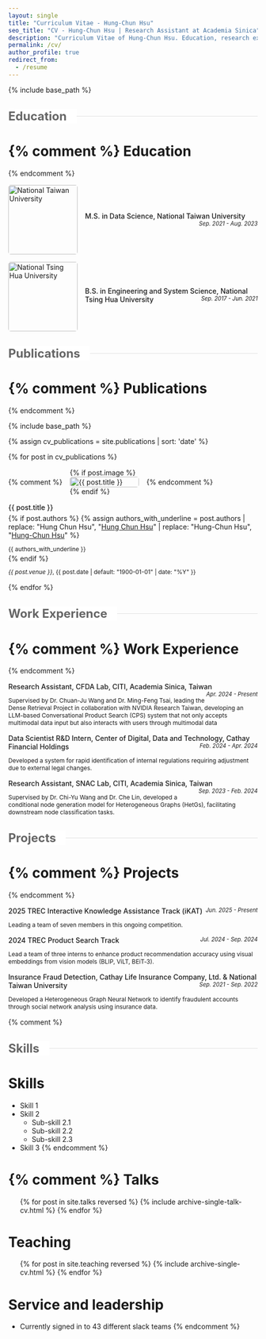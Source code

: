 ```yaml
---
layout: single
title: "Curriculum Vitae - Hung-Chun Hsu"
seo_title: "CV - Hung-Chun Hsu | Research Assistant at Academia Sinica"
description: "Curriculum Vitae of Hung-Chun Hsu. Education, research experience, publications, and skills in AI and machine learning."
permalink: /cv/
author_profile: true
redirect_from:
  - /resume
---
```


{% include base_path %}

<!-- Section Divider -->
<div style="display: flex; align-items: center; margin: 30px 0 20px 0;">
  <div style="padding: 0 20px 0 0; font-weight: bold; color: #666; font-size: 24px; background-color: white;">
    Education
  </div>
  <div style="flex: 1; height: 1px; background-color: #e1e1e1;"></div>
</div>

{% comment %}
Education
======
{% endcomment %}
<div style="display: flex; align-items: center; gap: 15px; margin: 15px 0; flex-wrap: wrap;">
  <div style="flex: 0 0 140px; min-width: 140px;">
    <img src="/images/ntu_cis_2.jpg" alt="National Taiwan University" style="width: 140px; height: auto; border-radius: 5px;">
  </div>
  <div style="flex: 1; min-width: 250px;">
    <p style="margin-top: 0; margin-bottom: 5px; font-weight: 550;">
      M.S. in Data Science, National Taiwan University <span style="float: right; font-style: italic; font-size: 0.8em; font-weight: normal;">Sep. 2021 - Aug. 2023</span>
    </p>
  </div>
</div>

<div style="display: flex; align-items: center; gap: 15px; margin: 15px 0; flex-wrap: wrap;">
  <div style="flex: 0 0 140px; min-width: 140px;">
    <img src="/images/nthu_cis_8.gif" alt="National Tsing Hua University" style="width: 140px; height: auto; border-radius: 5px;">
  </div>
  <div style="flex: 1; min-width: 250px;">
    <p style="margin-top: 0; margin-bottom: 5px; font-weight: 550;">
      B.S. in Engineering and System Science, National Tsing Hua University <span style="float: right; font-style: italic; font-size: 0.8em; font-weight: normal;">Sep. 2017 - Jun. 2021</span>
    </p>
  </div>
</div>

<!-- Section Divider -->
<div style="display: flex; align-items: center; margin: 30px 0 20px 0;">
  <div style="padding: 0 20px 0 0; font-weight: bold; color: #666; font-size: 24px; background-color: white;">
    Publications
  </div>
  <div style="flex: 1; height: 1px; background-color: #e1e1e1;"></div>
</div>

{% comment %}
Publications
======
{% endcomment %}

{% include base_path %}

{% assign cv_publications = site.publications | sort: 'date' %}

{% for post in cv_publications %}
<div style="display: flex; align-items: center; gap: 15px; margin: 15px 0; flex-wrap: wrap;">
  {% comment %}
  <div style="flex: 0 0 140px; min-width: 140px;">
    {% if post.image %}
      <img src="/images/{{ post.image }}" alt="{{ post.title }}" style="width: 100%; height: auto; border-radius: 5px;">
    {% endif %}
  </div>
  {% endcomment %}
  <div style="flex: 1; min-width: 250px;">
    <p style="margin-top: 0; margin-bottom: 5px; font-weight: 550;">
      {{ post.title }}
    </p>
    {% if post.authors %}
      {% assign authors_with_underline = post.authors | replace: "Hung Chun Hsu", "<u>Hung Chun Hsu</u>" | replace: "Hung-Chun Hsu", "<u>Hung-Chun Hsu</u>" %}
      <p style="font-size: 0.85em; margin-bottom: 3px;">{{ authors_with_underline }}</p>
    {% endif %}
    <p style="font-size: 0.85em; margin-bottom: 0;"><i>{{ post.venue }}</i>, {{ post.date | default: "1900-01-01" | date: "%Y" }}</p>
  </div>
</div>
{% endfor %}

<!-- Section Divider -->
<div style="display: flex; align-items: center; margin: 30px 0 20px 0;">
  <div style="padding: 0 20px 0 0; font-weight: bold; color: #666; font-size: 24px; background-color: white;">
    Work Experience
  </div>
  <div style="flex: 1; height: 1px; background-color: #e1e1e1;"></div>
</div>

{% comment %}
Work Experience
======
{% endcomment %}
<div style="display: flex; align-items: flex-start; gap: 15px; margin: 15px 0; flex-wrap: wrap;">
  <div style="flex: 1; min-width: 250px;">
    <p style="margin-top: 0; margin-bottom: 5px; font-weight: 550;">
      Research Assistant, CFDA Lab, CITI, Academia Sinica, Taiwan <span style="float: right; font-style: italic; font-size: 0.8em; font-weight: normal;">Apr. 2024 - Present</span>
    </p>
    <p style="font-size: 0.85em; margin-bottom: 0;">Supervised by Dr. Chuan-Ju Wang and Dr. Ming-Feng Tsai, leading the Dense Retrieval Project in collaboration with NVIDIA Research Taiwan, developing an LLM-based Conversational Product Search (CPS) system that not only accepts multimodal data input but also interacts with users through multimodal data</p>
  </div>
</div>

<div style="display: flex; align-items: flex-start; gap: 15px; margin: 15px 0; flex-wrap: wrap;">
  <div style="flex: 1; min-width: 250px;">
    <p style="margin-top: 0; margin-bottom: 5px; font-weight: 550;">
      Data Scientist R&D Intern, Center of Digital, Data and Technology, Cathay Financial Holdings <span style="float: right; font-style: italic; font-size: 0.8em; font-weight: normal;">Feb. 2024 - Apr. 2024</span>
    </p>
    <p style="font-size: 0.85em; margin-bottom: 0;">Developed a system for rapid identification of internal regulations requiring adjustment due to external legal changes.</p>
  </div>
</div>

<div style="display: flex; align-items: flex-start; gap: 15px; margin: 15px 0; flex-wrap: wrap;">
  <div style="flex: 1; min-width: 250px;">
    <p style="margin-top: 0; margin-bottom: 5px; font-weight: 550;">
      Research Assistant, SNAC Lab, CITI, Academia Sinica, Taiwan <span style="float: right; font-style: italic; font-size: 0.8em; font-weight: normal;">Sep. 2023 - Feb. 2024</span>
    </p>
    <p style="font-size: 0.85em; margin-bottom: 0;">Supervised by Dr. Chi-Yu Wang and Dr. Che Lin, developed a conditional node generation model for Heterogeneous Graphs (HetGs), facilitating downstream node classification tasks.</p>
  </div>
</div>

<!-- Section Divider -->
<div style="display: flex; align-items: center; margin: 30px 0 20px 0;">
  <div style="padding: 0 20px 0 0; font-weight: bold; color: #666; font-size: 24px; background-color: white;">
    Projects
  </div>
  <div style="flex: 1; height: 1px; background-color: #e1e1e1;"></div>
</div>

{% comment %}
Projects
======
{% endcomment %}
<div style="display: flex; align-items: flex-start; gap: 15px; margin: 15px 0; flex-wrap: wrap;">
  <div style="flex: 1; min-width: 250px;">
    <p style="margin-top: 0; margin-bottom: 5px; font-weight: 550;">
      2025 TREC Interactive Knowledge Assistance Track (iKAT) <span style="float: right; font-style: italic; font-size: 0.8em; font-weight: normal;">Jun. 2025 - Present</span>
    </p>
    <p style="font-size: 0.85em; margin-bottom: 0;">Leading a team of seven members in this ongoing competition.</p>
  </div>
</div>

<div style="display: flex; align-items: flex-start; gap: 15px; margin: 15px 0; flex-wrap: wrap;">
  <div style="flex: 1; min-width: 250px;">
    <p style="margin-top: 0; margin-bottom: 5px; font-weight: 550;">
      2024 TREC Product Search Track <span style="float: right; font-style: italic; font-size: 0.8em; font-weight: normal;">Jul. 2024 - Sep. 2024</span>
    </p>
    <p style="font-size: 0.85em; margin-bottom: 0;">Lead a team of three interns to enhance product recommendation accuracy using visual embeddings from vision models (BLIP, ViLT, BEiT‐3).</p>
  </div>
</div>

<div style="display: flex; align-items: flex-start; gap: 15px; margin: 15px 0; flex-wrap: wrap;">
  <div style="flex: 1; min-width: 250px;">
    <p style="margin-top: 0; margin-bottom: 5px; font-weight: 550;">
      Insurance Fraud Detection, Cathay Life Insurance Company, Ltd. & National Taiwan University <span style="float: right; font-style: italic; font-size: 0.8em; font-weight: normal;">Sep. 2021 - Sep. 2022</span>
    </p>
    <p style="font-size: 0.85em; margin-bottom: 0;">Developed a Heterogeneous Graph Neural Network to identify fraudulent accounts through social network analysis using insurance data.</p>
  </div>
</div>

{% comment %}
<!-- Section Divider -->
<div style="display: flex; align-items: center; margin: 30px 0 20px 0;">
  <div style="padding: 0 20px 0 0; font-weight: bold; color: #666; font-size: 24px; background-color: white;">
    Skills
  </div>
  <div style="flex: 1; height: 1px; background-color: #e1e1e1;"></div>
</div>

Skills
======
* Skill 1
* Skill 2
  * Sub-skill 2.1
  * Sub-skill 2.2
  * Sub-skill 2.3
* Skill 3
{% endcomment %}
  
{% comment %}
Talks
======
  <ul>{% for post in site.talks reversed %}
    {% include archive-single-talk-cv.html  %}
  {% endfor %}</ul>
  
Teaching
======
  <ul>{% for post in site.teaching reversed %}
    {% include archive-single-cv.html %}
  {% endfor %}</ul>
  
Service and leadership
======
* Currently signed in to 43 different slack teams
{% endcomment %}
